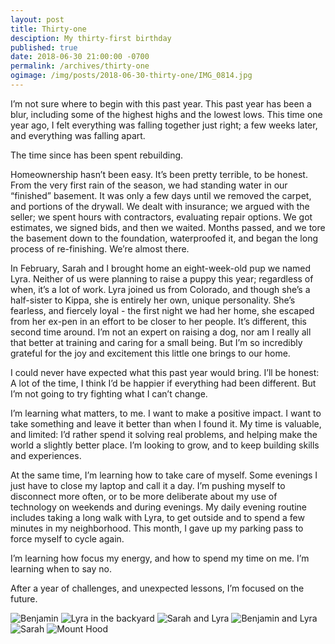 ```yaml
---
layout: post
title: Thirty-one
desciption: My thirty-first birthday
published: true
date: 2018-06-30 21:00:00 -0700
permalink: /archives/thirty-one
ogimage: /img/posts/2018-06-30-thirty-one/IMG_0814.jpg
---
```

I’m not sure where to begin with this past year. This past year has been a blur, including some of the highest highs and the lowest lows. This time one year ago, I felt everything was falling together just right; a few weeks later, and everything was falling apart.

The time since has been spent rebuilding.

Homeownership hasn’t been easy. It’s been pretty terrible, to be honest. From the very first rain of the season, we had standing water in our “finished” basement. It was only a few days until we removed the carpet, and portions of the drywall. We dealt with insurance; we argued with the seller; we spent hours with contractors, evaluating repair options. We got estimates, we signed bids, and then we waited. Months passed, and we tore the basement down to the foundation, waterproofed it, and began the long process of re-finishing. We’re almost there.

In February, Sarah and I brought home an eight-week-old pup we named Lyra. Neither of us were planning to raise a puppy this year; regardless of when, it’s a lot of work. Lyra joined us from Colorado, and though she’s a half-sister to Kippa, she is entirely her own, unique personality. She’s fearless, and fiercely loyal - the first night we had her home, she escaped from her ex-pen in an effort to be closer to her people. It’s different, this second time around. I’m not an expert on raising a dog, nor am I really all that better at training and caring for a small being. But I’m so incredibly grateful for the joy and excitement this little one brings to our home.

I could never have expected what this past year would bring. I’ll be honest: A lot of the time, I think I’d be happier if everything had been different. But I’m not going to try fighting what I can’t change.

I’m learning what matters, to me. I want to make a positive impact. I want to take something and leave it better than when I found it. My time is valuable, and limited: I’d rather spend it solving real problems, and helping make the world a slightly better place. I’m looking to grow, and to keep building skills and experiences.

At the same time, I’m learning how to take care of myself. Some evenings I just have to close my laptop and call it a day. I’m pushing myself to disconnect more often, or to be more deliberate about my use of technology on weekends and during evenings. My daily evening routine includes taking a long walk with Lyra, to get outside and to spend a few minutes in my neighborhood. This month, I gave up my parking pass to force myself to cycle again.

I’m learning how focus my energy, and how to spend my time on me. I’m learning when to say no.

After a year of challenges, and unexpected lessons, I’m focused on the future.

![Benjamin][1]
![Lyra in the backyard][2]
![Sarah and Lyra][3]
![Benjamin and Lyra][4]
![Sarah][5]
![Mount Hood][6]

[1]: /img/posts/2018-06-30-thirty-one/IMG_0814.jpg
[2]: /img/posts/2018-06-30-thirty-one/016BA0D7-4AA1-4B89-9AF6-3C5D375A2E0E.jpg
[3]: /img/posts/2018-06-30-thirty-one/369D5EB8-0306-4C4E-A8D6-A682CA6C2866.jpg
[4]: /img/posts/2018-06-30-thirty-one/2C27F380-96E4-40C4-91CF-6F4A11E3B7A3.jpg
[5]: /img/posts/2018-06-30-thirty-one/CE83A09C-04B3-4853-9809-AE9C9006F4A3.jpg
[6]: /img/posts/2018-06-30-thirty-one/3311FD05-13A8-48AD-88AE-C87B5E58F4F9.jpg